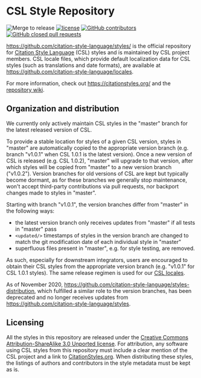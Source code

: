 CSL Style Repository
====================

![Merge to release](https://github.com/citation-style-language/styles/workflows/Merge%20to%20release/badge.svg?event=push)
[![license](https://img.shields.io/badge/license-CC%20BY%20SA%203.0-blue.svg)](https://github.com/citation-style-language/styles#licensing)
[![GitHub contributors](https://img.shields.io/github/contributors/citation-style-language/styles.svg)](https://github.com/citation-style-language/styles/graphs/contributors)
[![GitHub closed pull requests](https://img.shields.io/github/issues-pr-closed/citation-style-language/styles.svg)](https://github.com/citation-style-language/styles/pulls?q=is%3Apr+is%3Aclosed)

https://github.com/citation-style-language/styles/ is the official repository for [Citation Style Language](https://citationstyles.org/) (CSL) styles and is maintained by CSL project members. CSL locale files, which provide default localization data for CSL styles (such as translations and date formats), are available at https://github.com/citation-style-language/locales.

For more information, check out https://citationstyles.org/ and the [repository wiki](https://github.com/citation-style-language/styles/wiki).

Organization and distribution
-----------------------------

We currently only actively maintain CSL styles in the "master" branch for the latest released version of CSL.

To provide a stable location for styles of a given CSL version, styles in "master" are automatically copied to the appropriate version branch (e.g. branch "v1.0.1" when CSL 1.0.1 is the latest version).
Once a new version of CSL is released (e.g. CSL 1.0.2), "master" will upgrade to that version, after which styles will be copied from "master" to a new version branch ("v1.0.2").
Version branches for old versions of CSL are kept but typically become dormant, as for these branches we generally stop maintenance, won't accept third-party contributions via pull requests, nor backport changes made to styles in "master".

Starting with branch "v1.0.1", the version branches differ from "master" in the following ways:

* the latest version branch only receives updates from "master" if all tests in "master" pass
* `<updated/>` timestamps of styles in the version branch are changed to match the git modification date of each individual style in "master"
* superfluous files present in "master", e.g. for style testing, are removed.

As such, especially for downstream integrators, users are encouraged to obtain their CSL styles from the appropriate version branch (e.g. "v1.0.1" for CSL 1.0.1 styles).
The same release regimen is used for our [CSL locales](https://github.com/citation-style-language/locales).

As of November 2020, https://github.com/citation-style-language/styles-distribution, which fulfilled a similar role to the version branches, has been deprecated and no longer receives updates from https://github.com/citation-style-language/styles.

Licensing
---------

All the styles in this repository are released under the [Creative Commons Attribution-ShareAlike 3.0 Unported license](http://creativecommons.org/licenses/by-sa/3.0/).
For attribution, any software using CSL styles from this repository must include a clear mention of the CSL project and a link to [CitationStyles.org](http://citationstyles.org/). When distributing these styles, the listings of authors and contributors in the style metadata must be kept as is.
